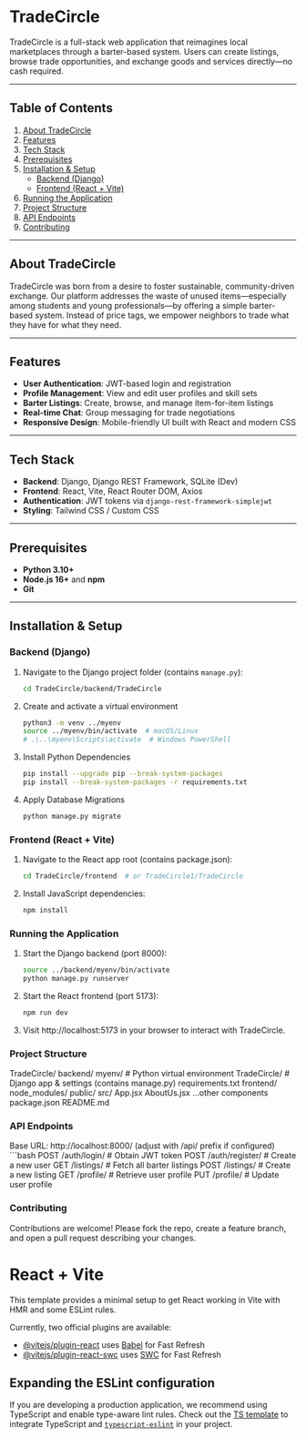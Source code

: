 # TradeCircle

TradeCircle is a full-stack web application that reimagines local marketplaces through a barter-based system. Users can create listings, browse trade opportunities, and exchange goods and services directly—no cash required.

---

## Table of Contents
1. [About TradeCircle](#about-tradecircle)  
2. [Features](#features)  
3. [Tech Stack](#tech-stack)  
4. [Prerequisites](#prerequisites)  
5. [Installation & Setup](#installation--setup)  
    - [Backend (Django)](#backend-django)  
    - [Frontend (React + Vite)](#frontend-react--vite)  
6. [Running the Application](#running-the-application)  
7. [Project Structure](#project-structure)  
8. [API Endpoints](#api-endpoints)  
9. [Contributing](#contributing)  
---

## About TradeCircle

TradeCircle was born from a desire to foster sustainable, community-driven exchange. Our platform addresses the waste of unused items—especially among students and young professionals—by offering a simple barter-based system. Instead of price tags, we empower neighbors to trade what they have for what they need.

---

## Features

- **User Authentication**: JWT-based login and registration  
- **Profile Management**: View and edit user profiles and skill sets  
- **Barter Listings**: Create, browse, and manage item-for-item listings  
- **Real-time Chat**: Group messaging for trade negotiations  
- **Responsive Design**: Mobile-friendly UI built with React and modern CSS  

---

## Tech Stack

- **Backend**: Django, Django REST Framework, SQLite (Dev)  
- **Frontend**: React, Vite, React Router DOM, Axios  
- **Authentication**: JWT tokens via `django-rest-framework-simplejwt`  
- **Styling**: Tailwind CSS / Custom CSS  

---

## Prerequisites

- **Python 3.10+**  
- **Node.js 16+** and **npm**  
- **Git**  

---

## Installation & Setup

### Backend (Django)

1. Navigate to the Django project folder (contains `manage.py`):  
   ```bash
   cd TradeCircle/backend/TradeCircle

2. Create and activate a virtual environment
    ```bash
    python3 -m venv ../myenv
    source ../myenv/bin/activate  # macOS/Linux
    # .\..\myenv\Scripts\activate  # Windows PowerShell

3. Install Python Dependencies
    ```bash
    pip install --upgrade pip --break-system-packages
    pip install --break-system-packages -r requirements.txt

4. Apply Database Migrations
    ```bash
    python manage.py migrate

### Frontend (React + Vite)
1.  Navigate to the React app root (contains package.json):
    ```bash
    cd TradeCircle/frontend  # or TradeCircle1/TradeCircle

2.  Install JavaScript dependencies:
    ```bash
    npm install

### Running the Application
1.  Start the Django backend (port 8000):
    ```bash
    source ../backend/myenv/bin/activate
    python manage.py runserver

2.  Start the React frontend (port 5173):
    ```bash
    npm run dev

3.  Visit http://localhost:5173 in your browser to interact with TradeCircle.

### Project Structure

TradeCircle/
  backend/
    myenv/              # Python virtual environment
    TradeCircle/        # Django app & settings (contains manage.py)
    requirements.txt
  frontend/
    node_modules/
    public/
    src/
      App.jsx
      AboutUs.jsx
      …other components
    package.json
  README.md

### API Endpoints
Base URL: http://localhost:8000/ (adjust with /api/ prefix if configured)
    ```bash
    POST   /auth/login/        # Obtain JWT token
    POST   /auth/register/     # Create a new user
    GET    /listings/          # Fetch all barter listings
    POST   /listings/          # Create a new listing
    GET    /profile/           # Retrieve user profile
    PUT    /profile/           # Update user profile

### Contributing 
Contributions are welcome! Please fork the repo, create a feature branch, and open a pull request describing your changes.

# React + Vite

This template provides a minimal setup to get React working in Vite with HMR and some ESLint rules.

Currently, two official plugins are available:

- [@vitejs/plugin-react](https://github.com/vitejs/vite-plugin-react/blob/main/packages/plugin-react/README.md) uses [Babel](https://babeljs.io/) for Fast Refresh
- [@vitejs/plugin-react-swc](https://github.com/vitejs/vite-plugin-react-swc) uses [SWC](https://swc.rs/) for Fast Refresh

## Expanding the ESLint configuration

If you are developing a production application, we recommend using TypeScript and enable type-aware lint rules. Check out the [TS template](https://github.com/vitejs/vite/tree/main/packages/create-vite/template-react-ts) to integrate TypeScript and [`typescript-eslint`](https://typescript-eslint.io) in your project.
